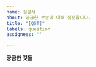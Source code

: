 ```yaml
---
name: 질문서
about: 궁금한 부분에 대해 질문합니다.
title: "[QST]"
labels: question
assignees: ''

---
```


**궁금한 것들**
